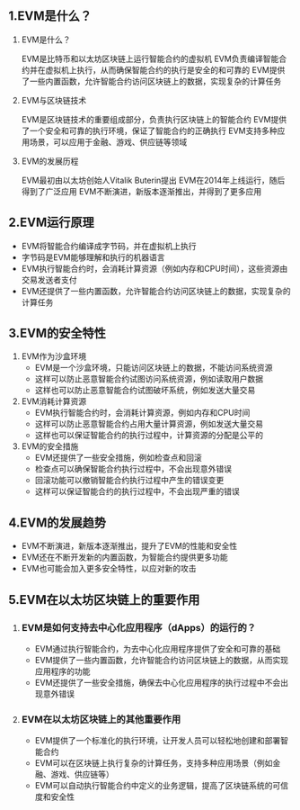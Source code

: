 ## 1.EVM是什么？

1. EVM是什么？

   EVM是比特币和以太坊区块链上运行智能合约的虚拟机
   EVM负责编译智能合约并在虚拟机上执行，从而确保智能合约的执行是安全的和可靠的
   EVM提供了一些内置函数，允许智能合约访问区块链上的数据，实现复杂的计算任务

2. EVM与区块链技术

   EVM是区块链技术的重要组成部分，负责执行区块链上的智能合约
   EVM提供了一个安全和可靠的执行环境，保证了智能合约的正确执行
   EVM支持多种应用场景，可以应用于金融、游戏、供应链等领域

3. EVM的发展历程

   EVM最初由以太坊创始人Vitalik Buterin提出
   EVM在2014年上线运行，随后得到了广泛应用
   EVM不断演进，新版本逐渐推出，并得到了更多应用

## 2.EVM运行原理

- EVM将智能合约编译成字节码，并在虚拟机上执行
- 字节码是EVM能够理解和执行的机器语言
- EVM执行智能合约时，会消耗计算资源（例如内存和CPU时间），这些资源由交易发送者支付
- EVM还提供了一些内置函数，允许智能合约访问区块链上的数据，实现复杂的计算任务

## 3.EVM的安全特性

1. EVM作为沙盒环境
   - EVM是一个沙盒环境，只能访问区块链上的数据，不能访问系统资源
   - 这样可以防止恶意智能合约试图访问系统资源，例如读取用户数据
   - 这样也可以防止恶意智能合约试图破坏系统，例如发送大量交易
2. EVM消耗计算资源
   - EVM执行智能合约时，会消耗计算资源，例如内存和CPU时间
   - 这样可以防止恶意智能合约占用大量计算资源，例如发送大量交易
   - 这样也可以保证智能合约的执行过程中，计算资源的分配是公平的
3. EVM的安全措施
   - EVM还提供了一些安全措施，例如检查点和回滚
   - 检查点可以确保智能合约执行过程中，不会出现意外错误
   - 回滚功能可以撤销智能合约执行过程中产生的错误变更
   - 这样可以保证智能合约的执行过程中，不会出现严重的错误

## 4.EVM的发展趋势

- EVM不断演进，新版本逐渐推出，提升了EVM的性能和安全性
- EVM还在不断开发新的内置函数，为智能合约提供更多功能
- EVM也可能会加入更多安全特性，以应对新的攻击

## 5.EVM在以太坊区块链上的重要作用

1. ### EVM是如何支持去中心化应用程序（dApps）的运行的？

   - EVM通过执行智能合约，为去中心化应用程序提供了安全和可靠的基础
   - EVM提供了一些内置函数，允许智能合约访问区块链上的数据，从而实现应用程序的功能
   - EVM还提供了一些安全措施，确保去中心化应用程序的执行过程中不会出现意外错误

2. ### EVM在以太坊区块链上的其他重要作用

   - EVM提供了一个标准化的执行环境，让开发人员可以轻松地创建和部署智能合约
   - EVM可以在区块链上执行复杂的计算任务，支持多种应用场景（例如金融、游戏、供应链等）
   - EVM可以自动执行智能合约中定义的业务逻辑，提高了区块链系统的可信度和安全性

